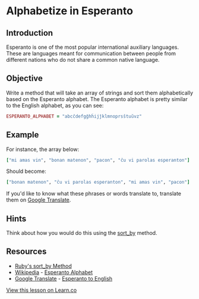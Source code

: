 

# Alphabetize in Esperanto

## Introduction

Esperanto is one of the most popular international auxiliary languages. These are languages meant for communication between people from different nations who do not share a common native language.

## Objective

Write a method that will take an array of strings and sort them alphabetically based on the Esperanto alphabet. The Esperanto alphabet is pretty similar to the English alphabet, as you can see:

```ruby
ESPERANTO_ALPHABET = "abcĉdefgĝhĥijĵklmnoprsŝtuŭvz"
```

## Example

For instance, the array below:

```ruby
["mi amas vin", "bonan matenon", "pacon", "ĉu vi parolas esperanton"]
```
Should become:

```ruby
["bonan matenon", "ĉu vi parolas esperanton", "mi amas vin", "pacon"]
```

If you'd like to know what these phrases or words translate to, translate them on [Google Translate](https://translate.google.com/#eo/en/).

## Hints

Think about how you would do this using the [sort_by](http://ruby-doc.org/core-2.2.0/Enumerable.html#method-i-sort_by) method.

## Resources

* [Ruby's sort_by Method](http://ruby-doc.org/core-2.2.0/Enumerable.html#method-i-sort_by)
* [Wikipedia](http://en.wikipedia.org/) - [Esperanto Alphabet](http://en.wikipedia.org/wiki/Esperanto#Alphabet)
* [Google Translate](https://translate.google.com/) - [Esperanto to English](https://translate.google.com/#eo/en/)

<a href='https://learn.co/lessons/alphabetize-in-esperanto' data-visibility='hidden'>View this lesson on Learn.co</a>
